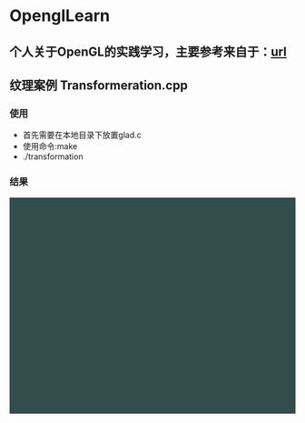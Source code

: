 # OpenglLearn

## 个人关于OpenGL的实践学习，主要参考来自于：[url](https://learnopengl-cn.github.io/01%20Getting%20started/07%20Transformations/#glm)

## 纹理案例 Transformeration.cpp
### 使用
* 首先需要在本地目录下放置glad.c
* 使用命令:make
* ./transformation
### 结果
![image](Transformation/transformation.png)